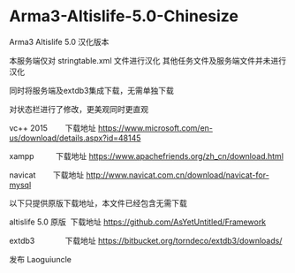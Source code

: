 # Arma3-Altislife-5.0-Chinesize

Arma3 Altislife 5.0 汉化版本 

本服务端仅对 stringtable.xml 文件进行汉化 其他任务文件及服务端文件并未进行汉化

同时将服务端及extdb3集成下载，无需单独下载

对状态栏进行了修改，更美观同时更直观

vc++ 2015        下载地址 https://www.microsoft.com/en-us/download/details.aspx?id=48145

xampp          下载地址 https://www.apachefriends.org/zh_cn/download.html

navicat        下载地址 http://www.navicat.com.cn/download/navicat-for-mysql




以下只提供原版下载地址，本文件已经包含无需下载

altislife 5.0 原版    下载地址 https://github.com/AsYetUntitled/Framework

extdb3              下载地址 https://bitbucket.org/torndeco/extdb3/downloads/

发布 Laoguiuncle
